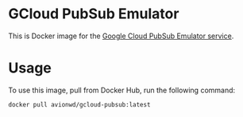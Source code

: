 # GCloud PubSub Emulator

This is Docker image for the [Google Cloud PubSub Emulator service](https://cloud.google.com/pubsub/docs/emulator).

# Usage

To use this image, pull from Docker Hub, run the following command:

```
docker pull avionwd/gcloud-pubsub:latest
```